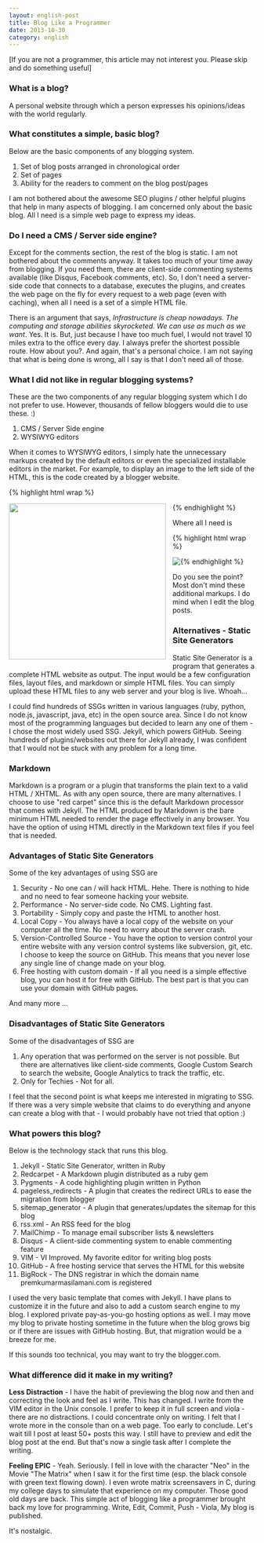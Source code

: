 ```yaml
---
layout: english-post
title: Blog Like a Programmer
date: 2013-10-30
category: english
---
```


[If you are not a programmer, this article may not interest you. Please skip and do something useful]  

### What is a blog?

A personal website through which a person expresses his opinions/ideas with the world regularly.  

### What constitutes a simple, basic blog?

Below are the basic components of any blogging system.  

1. Set of blog posts arranged in chronological order 
2. Set of pages  
3. Ability for the readers to comment on the blog post/pages  

I am not bothered about the awesome SEO plugins / other helpful plugins that help in many aspects of blogging. I am concerned only about the basic blog. All I need is a simple web page to express my ideas.  

### Do I need a CMS / Server side engine?  

Except for the comments section, the rest of the blog is static. I am not bothered about the comments anyway. It takes too much of your time away from blogging. If you need them, there are client-side commenting systems available (like Disqus, Facebook comments, etc). So, I don't need a server-side code that connects to a database, executes the plugins, and creates the web page on the fly for every request to a web page (even with caching), when all I need is a set of a simple HTML file.  

There is an argument that says, *Infrastructure is cheap nowadays. The computing and storage abilities skyrocketed. We can use as much as we want*. Yes. It is. But, just because I have too much fuel, I would not travel 10 miles extra to the office every day. I always prefer the shortest possible route. How about you?. And again, that's a personal choice. I am not saying that what is being done is wrong, all I say is that I don't need all of those.  

### What I did not like in regular blogging systems?  

These are the two components of any regular blogging system which I do not prefer to use. However, thousands of fellow bloggers would die to use these. :)  

1. CMS / Server Side engine  
2. WYSIWYG editors  

When it comes to WYSIWYG editors, I simply hate the unnecessary markups created by the default editors or even the specialized installable editors in the market. For example, to display an image to the left side of the HTML, this is the code created by a blogger website.  

{% highlight html wrap  %}

<div class="separator" style="clear: both; text-align: center;">
<a href="http://1.bp.blogspot.com/image.jpg" imageanchor="1" 
style="clear: left; float: left; margin-bottom: 1em; margin-right: 1em;">
<img border="0" height="318" src="http://1.bp.blogspot.com/image.jpg" width="320" />
</a></div>

{% endhighlight %}  
  
Where all I need is  
  
{% highlight html wrap  %}

<img style="float: left;" src="{{site.english.img-path}}/image.jpg"/>

{% endhighlight %}  
  

Do you see the point? Most don't mind these additional markups. I do mind when I edit the blog posts.  

### Alternatives - Static Site Generators 

Static Site Generator is a program that generates a complete HTML website as output. The input would be a few configuration files, layout files, and markdown or simple HTML files. You can simply upload these HTML files to any web server and your blog is live. Whoah...  

I could find hundreds of SSGs written in various languages (ruby, python, node.js, javascript, java, etc) in the open source area. Since I do not know most of the programming languages but decided to learn any one of them - I chose the most widely used SSG. Jekyll, which powers GitHub. Seeing hundreds of plugins/websites out there for Jekyll already, I was confident that I would not be stuck with any problem for a long time.  

### Markdown

Markdown is a program or a plugin that transforms the plain text to a valid HTML / XHTML. As with any open source, there are many alternatives. I choose to use "red carpet" since this is the default Markdown processor that comes with Jekyll. The HTML produced by Markdown is the bare minimum HTML needed to render the page effectively in any browser. You have the option of using HTML directly in the Markdown text files if you feel that is needed.  

### Advantages of Static Site Generators

Some of the key advantages of using SSG are  

1. Security - No one can / will hack HTML. Hehe. There is nothing to hide and no need to fear someone hacking your website.  
2. Performance - No server-side code. No CMS. Lighting fast.  
3. Portability - Simply copy and paste the HTML to another host.  
4. Local Copy - You always have a local copy of the website on your computer all the time. No need to worry about the server crash.  
5. Version-Controlled Source - You have the option to version control your entire website with any version control systems like subversion, git, etc. I choose to keep the source on GitHub. This means that you never lose any single line of change made on your blog.  
6. Free hosting with custom domain - If all you need is a simple effective blog, you can host it for free with GitHub. The best part is that you can use your domain with GitHub pages.  

And many more ...  

### Disadvantages of Static Site Generators

Some of the disadvantages of SSG are  

1. Any operation that was performed on the server is not possible. But there are alternatives like client-side comments, Google Custom Search to search the website, Google Analytics to track the traffic, etc.  
2. Only for Techies - Not for all.  

I feel that the second point is what keeps me interested in migrating to SSG. If there was a very simple website that claims to do everything and anyone can create a blog with that - I would probably have not tried that option :)  

### What powers this blog?

Below is the technology stack that runs this blog.  

1. Jekyll - Static Site Generator, written in Ruby  
2. Redcarpet - A Markdown plugin distributed as a ruby gem  
3. Pygments - A code highlighting plugin written in Python  
4. pageless_redirects - A plugin that creates the redirect URLs to ease the migration from blogger  
5. sitemap_generator - A plugin that generates/updates the sitemap for this blog  
6. rss.xml - An RSS feed for the blog  
7. MailChimp - To manage email subscriber lists & newsletters  
8. Disqus - A client-side commenting system to enable commenting feature  
9. VIM - VI Improved. My favorite editor for writing blog posts  
10. GitHub - A free hosting service that serves the HTML for this website  
11. BigRock - The DNS registrar in which the domain name premkumarmasilamani.com is registered  

I used the very basic template that comes with Jekyll. I have plans to customize it in the future and also to add a custom search engine to my blog. I explored private pay-as-you-go hosting options as well. I may move my blog to private hosting sometime in the future when the blog grows big or if there are issues with GitHub hosting. But, that migration would be a breeze for me.  

If this sounds too technical, you may want to try the blogger.com.

### What difference did it make in my writing?

**Less Distraction** - I have the habit of previewing the blog now and then and correcting the look and feel as I write. This has changed. I write from the VIM editor in the Unix console. I prefer to keep it in full screen and viola - there are no distractions. I could concentrate only on writing. I felt that I wrote more in the console than on a web page. Too early to conclude. Let's wait till I post at least 50+ posts this way.  I still have to preview and edit the blog post at the end. But that's now a single task after I complete the writing.  

**Feeling EPIC** - Yeah. Seriously. I fell in love with the character "Neo" in the Movie "The Matrix" when I saw it for the first time (esp. the black console with green text flowing down). I even wrote matrix screensavers in C, during my college days to simulate that experience on my computer. Those good old days are back. This simple act of blogging like a programmer brought back my love for programming. Write, Edit, Commit, Push - Viola, My blog is published. 

It's nostalgic.  
